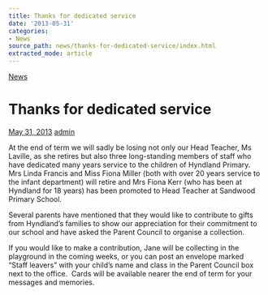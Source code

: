 ```yaml
---
title: Thanks for dedicated service
date: '2013-05-31'
categories:
- News
source_path: news/thanks-for-dedicated-service/index.html
extracted_mode: article
---
```

[News](category/news/)

# Thanks for dedicated service

[May 31, 2013](news/thanks-for-dedicated-service/) [admin](author/admin/)

At the end of term we will sadly be losing not only our Head Teacher, Ms Laville, as she retires&nbsp;but also three long-standing members of staff who have&nbsp;dedicated many years service to the children of Hyndland Primary.&nbsp; Mrs Linda Francis and Miss Fiona Miller (both with over 20 years service to the infant department) will retire and Mrs Fiona Kerr (who has been at Hyndland for 18 years) has been promoted to Head Teacher at Sandwood Primary School.

Several parents have mentioned that they would like to&nbsp;contribute to gifts from&nbsp;Hyndland’s families to show our appreciation for their commitment to our school and have asked the Parent Council to organise a collection.

If you would like to make a contribution, Jane will be collecting in the playground in the coming weeks, or you can post an envelope marked “Staff leavers” with your child’s name and class in the Parent Council box next to the office.&nbsp; Cards will be available nearer the end of term for your messages and memories.
